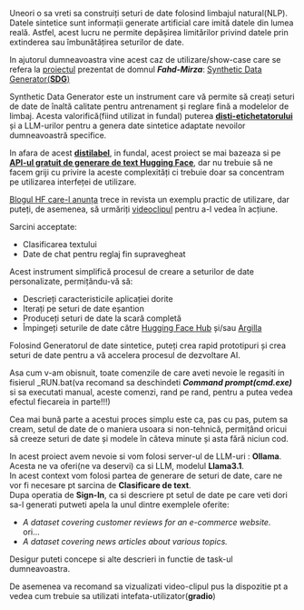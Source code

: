 
Uneori o sa vreti sa construiți seturi de date folosind limbajul natural(NLP). Datele sintetice sunt informații generate artificial care imită datele din lumea reală. Astfel, acest lucru ne permite depășirea limitărilor privind datele prin extinderea sau îmbunătățirea seturilor de date.

In ajutorul dumneavoastra vine acest caz de utilizare/show-case care se refera la [proiectul](https://github.com/argilla-io/synthetic-data-generator) prezentat de domnul ***Fahd-Mirza***: [Synthetic Data Generator(**SDG**)](https://www.youtube.com/watch?v=yQy_hSFSyIY)

Synthetic Data Generator este un instrument care vă permite să creați seturi de date de înaltă calitate pentru antrenament și reglare fină a modelelor de limbaj. Acesta valorifică(fiind utilizat in fundal) puterea [**disti-etichetatorului**](https://distilabel.argilla.io/latest/) și a LLM-urilor pentru a genera date sintetice adaptate nevoilor dumneavoastră specifice. 

In afara de acest [**distilabel**](https://distilabel.argilla.io/latest/), in fundal, acest proiect se mai bazeaza si pe  [**API-ul gratuit de generare de text Hugging Face**](https://huggingface.co/docs/api-inference/en/index), dar nu trebuie să ne facem griji cu privire la aceste complexități ci trebuie doar sa concentram pe utilizarea interfeței de utilizare.

 [Blogul HF care-l anunța](https://huggingface.co/blog/synthetic-data-generator) trece in revista un exemplu practic de utilizare, dar puteți, de asemenea, să urmăriți [videoclipul](https://www.youtube.com/watch?v=nXjVtnGeEss) pentru a-l vedea în acțiune.

 Sarcini acceptate:

 - Clasificarea textului
 - Date de chat pentru reglaj fin supravegheat

Acest instrument simplifică procesul de creare a seturilor de date personalizate, permițându-vă să:

 - Descrieți caracteristicile aplicației dorite
 - Iterați pe seturi de date eșantion
 - Produceți seturi de date la scară completă
 - Împingeți seturile de date către [Hugging Face Hub](https://huggingface.co/datasets?other=datacraft) și/sau [Argilla](https://docs.argilla.io/)

Folosind Generatorul de date sintetice, puteți crea rapid prototipuri și crea seturi de date pentru a vă accelera procesul de dezvoltare AI.

Asa cum v-am obisnuit, toate comenzile de care aveti nevoie le regasiti in fisierul _RUN.bat(va recomand sa deschindeti ***Command prompt(cmd.exe)*** si sa  executati manual, aceste comenzi, rand pe rand, pentru a putea vedea efectul fiecareia in parte!!!)

Cea mai bună parte a acestui proces simplu este ca, pas cu pas, putem sa cream, setul de date de o maniera usoara si non-tehnică, permițând oricui să creeze seturi de date și modele în câteva minute și asta fără niciun cod.

In acest proiect avem nevoie si vom folosi server-ul de LLM-uri : **Ollama**. Acesta ne va oferi(ne va deservi) ca si LLM, modelul **Llama3.1**.<br/>
In acest context vom folosi partea de generare de seturi de date, care ne vor fi necesare pt sarcina de **Clasificare de text**.<br/>
Dupa operatia de **Sign-In**, ca si descriere pt setul de date pe care veti dori sa-l generati putweti apela la unul dintre exemplele oferite:
  - *A dataset covering customer reviews for an e-commerce website.*
 <br/>ori...<br/>
  - *A dataset covering news articles about various topics.*

Desigur puteti concepe si alte descrieri in functie de task-ul dumneavoastra.

De asemenea va recomand sa vizualizati video-clipul pus la dispozitie pt a vedea cum trebuie sa utilizati intefata-utilizator(**gradio**)

